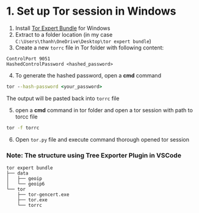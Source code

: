 # 1. Set up Tor session in Windows

1. Install [Tor Expert Bundle](https://www.torproject.org/download/tor/) for Windows
2. Extract to a folder location (in my case `C:\Users\thanh\OneDrive\Desktop\tor expert bundle`)
3. Create a new `torrc` file in Tor folder with following content:
```
ControlPort 9051
HashedControlPassword <hashed_password>
```
4. To generate the hashed password, open a **cmd** command 
```cmd
tor --hash-password <your_password>
```
The output will be pasted back into `torrc` file

5. open a **cmd** command in tor folder and open a tor session with path to torcc file
```cmd
tor -f torrc
```

6. Open `tor.py` file and execute command thorough opened tor session

### Note: The structure using Tree Exporter Plugin in VSCode
```
tor expert bundle
├── data
│   ├── geoip
│   └── geoip6
└── tor
    ├── tor-gencert.exe
    ├── tor.exe
    └── torrc
```
